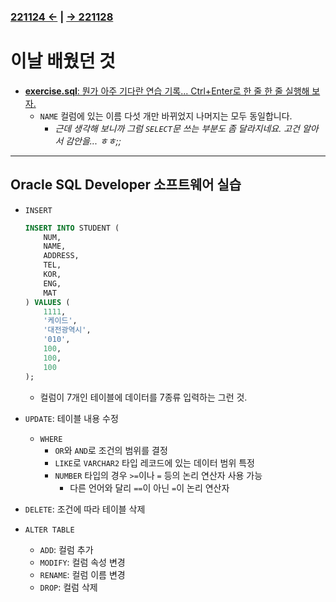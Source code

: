 ﻿### [221124 ←](/221011-221124_JAVA_BASICS/22-11/221124) | [→ 221128](/221125-_JAVA_AND_BEYOND/221128/)

# 이날 배웠던 것

- [**exercise.sql**: 뭔가 아주 기다란 연습 기록... Ctrl+Enter로 한 줄 한 줄 실행해 보자.](/221125-_JAVA_AND_BEYOND/221125/exercise.sql)
    - `NAME` 컬럼에 있는 이름 다섯 개만 바뀌었지 나머지는 모두 동일합니다.
        - _근데 생각해 보니까 그럼 `SELECT`문 쓰는 부분도 좀 달라지네요. 고건 알아서 감안을... ㅎㅎ;;_

---

## Oracle SQL Developer 소프트웨어 실습

- `INSERT`

    ```sql
    INSERT INTO STUDENT (
        NUM,
        NAME,
        ADDRESS,
        TEL,
        KOR,
        ENG,
        MAT
    ) VALUES (
        1111,
        '케이드',
        '대전광역시',
        '010',
        100,
        100,
        100
    );
    ```

    - 컬럼이 7개인 테이블에 데이터를 7종류 입력하는 그런 것.

- `UPDATE`: 테이블 내용 수정
    - `WHERE`
        - `OR`와 `AND`로 조건의 범위를 결정
        - `LIKE`로 `VARCHAR2` 타입 레코드에 있는 데이터 범위 특정
        - `NUMBER` 타입의 경우 `>=`이나 `=` 등의 논리 연산자 사용 가능
            - 다른 언어와 달리 `==`이 아닌 `=`이 논리 연산자
- `DELETE`: 조건에 따라 테이블 삭제
- `ALTER TABLE`
    - `ADD`: 컬럼 추가
    - `MODIFY`: 컬럼 속성 변경
    - `RENAME`: 컬럼 이름 변경
    - `DROP`: 컬럼 삭제
